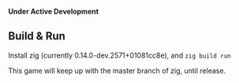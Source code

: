 **Under Active Development**
## Build & Run
Install zig (currently 0.14.0-dev.2571+01081cc8e), and
`zig build run`

This game will keep up with the master branch of zig, until release.

